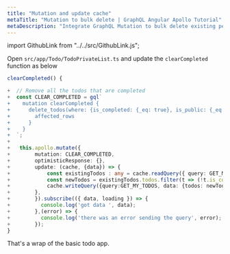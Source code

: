 ```yaml
---
title: "Mutation and update cache"
metaTitle: "Mutation to bulk delete | GraphQL Angular Apollo Tutorial"
metaDescription: "Integrate GraphQL Mutation to bulk delete existing personal todos. Update local cache after mutation using readQuery and writeQuery."
---
```


import GithubLink from "../../src/GithubLink.js";

Open `src/app/Todo/TodoPrivateList.ts` and update the `clearCompleted` function as below

<GithubLink link="https://github.com/hasura/learn-graphql/blob/master/tutorials/frontend/angular-apollo/app-final/src/app/Todo/TodoPrivateList.ts" text="src/app/Todo/TodoPrivateList.ts" />

```typescript
clearCompleted() {

+  // Remove all the todos that are completed
+  const CLEAR_COMPLETED = gql`
+    mutation clearCompleted {
+      delete_todos(where: {is_completed: {_eq: true}, is_public: {_eq: false}}) {
+        affected_rows
+      }
+    }
+  `;
+
+   this.apollo.mutate({
+        mutation: CLEAR_COMPLETED,
+        optimisticResponse: {},
+        update: (cache, {data}) => {
+            const existingTodos : any = cache.readQuery({ query: GET_MY_TODOS });
+            const newTodos = existingTodos.todos.filter(t => (!t.is_completed));
+            cache.writeQuery({query:GET_MY_TODOS, data: {todos: newTodos}});
+        },
+        }).subscribe(({ data, loading }) => {
+          console.log('got data ', data);
+        },(error) => {
+          console.log('there was an error sending the query', error);
+        });
}
```

That's a wrap of the basic todo app.